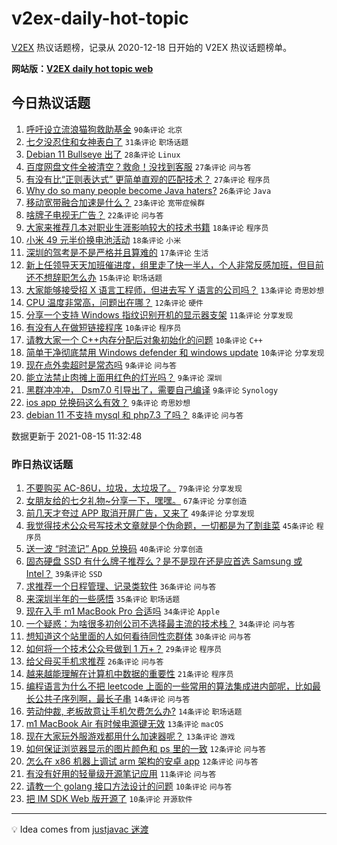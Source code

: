 # v2ex-daily-hot-topic

[V2EX](https://www.v2ex.com/) 热议话题榜，记录从 2020-12-18 日开始的 V2EX 热议话题榜单。

**网站版：[V2EX daily hot topic web](https://boojack.github.io/v2ex-daily-hot-topic-web/)**

## 今日热议话题

<!-- TODAY BEGIN -->

1. [呼吁设立流浪猫狗救助基金](https://www.v2ex.com/t/795876) `90条评论` `北京`
1. [七夕没忍住和女神表白了](https://www.v2ex.com/t/795882) `31条评论` `职场话题`
1. [Debian 11 Bullseye 出了](https://www.v2ex.com/t/795840) `28条评论` `Linux`
1. [百度网盘文件全被清空？救命！没找到客服](https://www.v2ex.com/t/795851) `27条评论` `问与答`
1. [有没有比“正则表达式” 更简单直观的匹配技术？](https://www.v2ex.com/t/795888) `27条评论` `程序员`
1. [Why do so many people become Java haters?](https://www.v2ex.com/t/795881) `26条评论` `Java`
1. [移动宽带融合加速是什么？](https://www.v2ex.com/t/795841) `23条评论` `宽带症候群`
1. [啥牌子电视无广告？](https://www.v2ex.com/t/795884) `22条评论` `问与答`
1. [大家来推荐几本对职业生涯影响较大的技术书籍](https://www.v2ex.com/t/795885) `18条评论` `程序员`
1. [小米 49 元半价换电池活动](https://www.v2ex.com/t/795866) `18条评论` `小米`
1. [深圳的驾考是不是严格并且算难的](https://www.v2ex.com/t/795890) `17条评论` `生活`
1. [新上任领导天天加班催进度，组里走了快一半人，个人非常反感加班，但目前还不想辞职怎么办](https://www.v2ex.com/t/795910) `15条评论` `职场话题`
1. [大家能够接受招 X 语言工程师，但进去写 Y 语言的公司吗？](https://www.v2ex.com/t/795908) `13条评论` `奇思妙想`
1. [CPU 温度非常高，问题出在哪？](https://www.v2ex.com/t/795868) `12条评论` `硬件`
1. [分享一个支持 Windows 指纹识别开机的显示器支架](https://www.v2ex.com/t/795900) `11条评论` `分享发现`
1. [有没有人在做短链接程序](https://www.v2ex.com/t/795877) `10条评论` `程序员`
1. [请教大家一个 C++内存分配后对象初始化的问题](https://www.v2ex.com/t/795873) `10条评论` `C++`
1. [简单干净彻底禁用 Windows defender 和 windows update](https://www.v2ex.com/t/795860) `10条评论` `分享发现`
1. [现在点外卖超时是常态吗](https://www.v2ex.com/t/795914) `9条评论` `问与答`
1. [能立法禁止肉摊上面用红色的灯光吗？](https://www.v2ex.com/t/795865) `9条评论` `深圳`
1. [黑群冲冲冲， Dsm7.0 引导出了，需要自己编译](https://www.v2ex.com/t/795863) `9条评论` `Synology`
1. [ios app 兑换码这么有效？](https://www.v2ex.com/t/795846) `9条评论` `奇思妙想`
1. [debian 11 不支持 mysql 和 php7.3 了吗？](https://www.v2ex.com/t/795913) `8条评论` `问与答`

数据更新于 2021-08-15 11:32:48

<!-- TODAY END -->

### 昨日热议话题

<!-- YESTERDAY BEGIN -->

1. [不要购买 AC-86U，垃圾，太垃圾了。](https://www.v2ex.com/t/795716) `79条评论` `分享发现`
1. [女朋友给的七夕礼物~分享一下，嘿嘿。](https://www.v2ex.com/t/795722) `67条评论` `分享创造`
1. [前几天才夸过 APP 取消开屏广告，又来了](https://www.v2ex.com/t/795719) `49条评论` `分享发现`
1. [我觉得技术公众号写技术文章就是个伪命题，一切都是为了割韭菜](https://www.v2ex.com/t/795733) `45条评论` `程序员`
1. [送一波 “时流记” App 兑换码](https://www.v2ex.com/t/795711) `40条评论` `分享创造`
1. [固态硬盘 SSD 有什么牌子推荐么？是不是现在还是应首选 Samsung 或 Intel？](https://www.v2ex.com/t/795755) `39条评论` `SSD`
1. [求推荐一个日程管理、记录类软件](https://www.v2ex.com/t/795754) `36条评论` `问与答`
1. [来深圳半年的一些感悟](https://www.v2ex.com/t/795792) `35条评论` `职场话题`
1. [现在入手 m1 MacBook Pro 合适吗](https://www.v2ex.com/t/795760) `34条评论` `Apple`
1. [一个疑惑：为啥很多初创公司不选择最主流的技术栈？](https://www.v2ex.com/t/795817) `34条评论` `问与答`
1. [想知道这个站里面的人如何看待同性恋群体](https://www.v2ex.com/t/795808) `30条评论` `问与答`
1. [如何将一个技术公众号做到 1 万+？](https://www.v2ex.com/t/795709) `29条评论` `程序员`
1. [给父母买手机求推荐](https://www.v2ex.com/t/795821) `26条评论` `问与答`
1. [越来越能理解在计算机中数据的重要性](https://www.v2ex.com/t/795726) `21条评论` `程序员`
1. [编程语言为什么不把 leetcode 上面的一些常用的算法集成进内部呢，比如最长公共子序列啊，最长子串](https://www.v2ex.com/t/795830) `14条评论` `问与答`
1. [劳动仲裁, 老板故意让手机欠费怎么办?](https://www.v2ex.com/t/795802) `14条评论` `职场话题`
1. [m1 MacBook Air 有时候电源键无效](https://www.v2ex.com/t/795794) `13条评论` `macOS`
1. [现在大家玩外服游戏都用什么加速器呢？](https://www.v2ex.com/t/795771) `13条评论` `游戏`
1. [如何保证浏览器显示的图片颜色和 ps 里的一致](https://www.v2ex.com/t/795797) `12条评论` `问与答`
1. [怎么在 x86 机器上调试 arm 架构的安卓 app](https://www.v2ex.com/t/795778) `12条评论` `问与答`
1. [有没有好用的轻量级开源笔记应用](https://www.v2ex.com/t/795723) `11条评论` `问与答`
1. [请教一个 golang 接口方法设计的问题](https://www.v2ex.com/t/795816) `10条评论` `问与答`
1. [把 IM SDK Web 版开源了](https://www.v2ex.com/t/795738) `10条评论` `开源软件`

<!-- YESTERDAY END -->

---

💡 Idea comes from [justjavac 迷渡](https://github.com/justjavac/)
